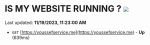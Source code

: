 # IS MY WEBSITE RUNNING ? [![](https://img.shields.io/static/v1?label=Sponsor&message=%E2%9D%A4&logo=GitHub&color=%23fe8e86)](https://github.com/sponsors/<username>)

Last updated: **11/19/2023, 11:23:00 AM**

- `GET` [https://youssefservice.me](https://youssefservice.me) - **Up** (639ms)
